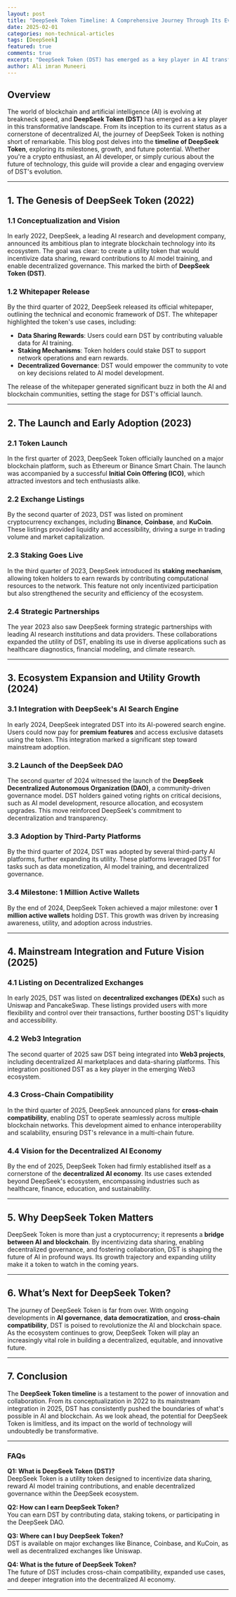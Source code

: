 ```yaml
---
layout: post
title: "DeepSeek Token Timeline: A Comprehensive Journey Through Its Evolution"
date: 2025-02-01
categories: non-technical-articles
tags: [DeepSeek]
featured: true
comments: true
excerpt: "DeepSeek Token (DST) has emerged as a key player in AI transformative landscape."
author: Ali imran Muneeri
---
```


## Overview

The world of blockchain and artificial intelligence (AI) is evolving at breakneck speed, and **DeepSeek Token (DST)** has emerged as a key player in this transformative landscape. From its inception to its current status as a cornerstone of decentralized AI, the journey of DeepSeek Token is nothing short of remarkable. This blog post delves into the **timeline of DeepSeek Token**, exploring its milestones, growth, and future potential. Whether you're a crypto enthusiast, an AI developer, or simply curious about the future of technology, this guide will provide a clear and engaging overview of DST's evolution.

---

## **1. The Genesis of DeepSeek Token (2022)**

### **1.1 Conceptualization and Vision**

In early 2022, DeepSeek, a leading AI research and development company, announced its ambitious plan to integrate blockchain technology into its ecosystem. The goal was clear: to create a utility token that would incentivize data sharing, reward contributions to AI model training, and enable decentralized governance. This marked the birth of **DeepSeek Token (DST)**.

### **1.2 Whitepaper Release**

By the third quarter of 2022, DeepSeek released its official whitepaper, outlining the technical and economic framework of DST. The whitepaper highlighted the token's use cases, including:

- **Data Sharing Rewards**: Users could earn DST by contributing valuable data for AI training.
- **Staking Mechanisms**: Token holders could stake DST to support network operations and earn rewards.
- **Decentralized Governance**: DST would empower the community to vote on key decisions related to AI model development.

The release of the whitepaper generated significant buzz in both the AI and blockchain communities, setting the stage for DST's official launch.

---

## **2. The Launch and Early Adoption (2023)**

### **2.1 Token Launch**

In the first quarter of 2023, DeepSeek Token officially launched on a major blockchain platform, such as Ethereum or Binance Smart Chain. The launch was accompanied by a successful **Initial Coin Offering (ICO)**, which attracted investors and tech enthusiasts alike.

### **2.2 Exchange Listings**

By the second quarter of 2023, DST was listed on prominent cryptocurrency exchanges, including **Binance**, **Coinbase**, and **KuCoin**. These listings provided liquidity and accessibility, driving a surge in trading volume and market capitalization.

### **2.3 Staking Goes Live**

In the third quarter of 2023, DeepSeek introduced its **staking mechanism**, allowing token holders to earn rewards by contributing computational resources to the network. This feature not only incentivized participation but also strengthened the security and efficiency of the ecosystem.

### **2.4 Strategic Partnerships**

The year 2023 also saw DeepSeek forming strategic partnerships with leading AI research institutions and data providers. These collaborations expanded the utility of DST, enabling its use in diverse applications such as healthcare diagnostics, financial modeling, and climate research.

---

## **3. Ecosystem Expansion and Utility Growth (2024)**

### **3.1 Integration with DeepSeek's AI Search Engine**

In early 2024, DeepSeek integrated DST into its AI-powered search engine. Users could now pay for **premium features** and access exclusive datasets using the token. This integration marked a significant step toward mainstream adoption.

### **3.2 Launch of the DeepSeek DAO**

The second quarter of 2024 witnessed the launch of the **DeepSeek Decentralized Autonomous Organization (DAO)**, a community-driven governance model. DST holders gained voting rights on critical decisions, such as AI model development, resource allocation, and ecosystem upgrades. This move reinforced DeepSeek's commitment to decentralization and transparency.

### **3.3 Adoption by Third-Party Platforms**

By the third quarter of 2024, DST was adopted by several third-party AI platforms, further expanding its utility. These platforms leveraged DST for tasks such as data monetization, AI model training, and decentralized governance.

### **3.4 Milestone: 1 Million Active Wallets**

By the end of 2024, DeepSeek Token achieved a major milestone: over **1 million active wallets** holding DST. This growth was driven by increasing awareness, utility, and adoption across industries.

---

## **4. Mainstream Integration and Future Vision (2025)**

### **4.1 Listing on Decentralized Exchanges**

In early 2025, DST was listed on **decentralized exchanges (DEXs)** such as Uniswap and PancakeSwap. These listings provided users with more flexibility and control over their transactions, further boosting DST's liquidity and accessibility.

### **4.2 Web3 Integration**

The second quarter of 2025 saw DST being integrated into **Web3 projects**, including decentralized AI marketplaces and data-sharing platforms. This integration positioned DST as a key player in the emerging Web3 ecosystem.

### **4.3 Cross-Chain Compatibility**

In the third quarter of 2025, DeepSeek announced plans for **cross-chain compatibility**, enabling DST to operate seamlessly across multiple blockchain networks. This development aimed to enhance interoperability and scalability, ensuring DST's relevance in a multi-chain future.

### **4.4 Vision for the Decentralized AI Economy**

By the end of 2025, DeepSeek Token had firmly established itself as a cornerstone of the **decentralized AI economy**. Its use cases extended beyond DeepSeek's ecosystem, encompassing industries such as healthcare, finance, education, and sustainability.

---

## **5. Why DeepSeek Token Matters**

DeepSeek Token is more than just a cryptocurrency; it represents a **bridge between AI and blockchain**. By incentivizing data sharing, enabling decentralized governance, and fostering collaboration, DST is shaping the future of AI in profound ways. Its growth trajectory and expanding utility make it a token to watch in the coming years.

---

## **6. What’s Next for DeepSeek Token?**

The journey of DeepSeek Token is far from over. With ongoing developments in **AI governance**, **data democratization**, and **cross-chain compatibility**, DST is poised to revolutionize the AI and blockchain space. As the ecosystem continues to grow, DeepSeek Token will play an increasingly vital role in building a decentralized, equitable, and innovative future.

---

## **7. Conclusion**

The **DeepSeek Token timeline** is a testament to the power of innovation and collaboration. From its conceptualization in 2022 to its mainstream integration in 2025, DST has consistently pushed the boundaries of what's possible in AI and blockchain. As we look ahead, the potential for DeepSeek Token is limitless, and its impact on the world of technology will undoubtedly be transformative.

---

### **FAQs**

**Q1: What is DeepSeek Token (DST)?**  
DeepSeek Token is a utility token designed to incentivize data sharing, reward AI model training contributions, and enable decentralized governance within the DeepSeek ecosystem.

**Q2: How can I earn DeepSeek Token?**  
You can earn DST by contributing data, staking tokens, or participating in the DeepSeek DAO.

**Q3: Where can I buy DeepSeek Token?**  
DST is available on major exchanges like Binance, Coinbase, and KuCoin, as well as decentralized exchanges like Uniswap.

**Q4: What is the future of DeepSeek Token?**  
The future of DST includes cross-chain compatibility, expanded use cases, and deeper integration into the decentralized AI economy.

---
